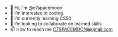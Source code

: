 - 👋 Hi, I’m @c7spacemoon
- 👀 I’m interested in coding
- 🌱 I’m currently learning CS50
- 💞️ I’m looking to collaborate on learned skills
- 📫 How to reach me C7SPACEMOON@gmail.com

<!---
c7spacemoon/c7spacemoon is a ✨ special ✨ repository because its `README.md` (this file) appears on your GitHub profile.
You can click the Preview link to take a look at your changes.
--->
